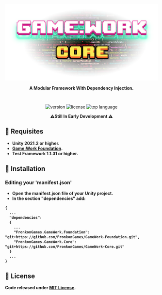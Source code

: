 <p align="center"><img src="Documentation/banner.png"/></p>

<p align="center"><b>A Modular Framework With Dependency Injection.</b></p>

<br>
<p align="center">
  <a style="text-decoration:none">
    <img src="https://img.shields.io/github/package-json/v/FronkonGames/GameWork-Core?style=flat-square" alt="version" />
  </a>  
  <a style="text-decoration:none">
    <img src="https://img.shields.io/github/license/FronkonGames/GameWork-Core?style=flat-square" alt="license" />
  </a>
  <a style="text-decoration:none">
    <img src="https://img.shields.io/github/languages/top/FronkonGames/GameWork-Core?style=flat-square" alt="top language" />
  </a>
</p>
<p align="center"><b>⚠️Still In Early Development ⚠️<b/></p>

## 🔧 Requisites

- Unity 2021.2 or higher.
- [Game:Work Foundation](https://github.com/FronkonGames/GameWork-Foundation).
- Test Framework 1.1.31 or higher.

## 🚀 Installation

### Editing your 'manifest.json'

- Open the manifest.json file of your Unity project.
- In the section "dependencies" add:

```
{
  ...
  "dependencies":
  {
    ...
    "FronkonGames.GameWork.Foundation": "git+https://github.com/FronkonGames/GameWork-Foundation.git",
    "FronkonGames.GameWork.Core": "git+https://github.com/FronkonGames/GameWork-Core.git"
  }
  ...
}
```

## 📜 License

Code released under [MIT License](https://github.com/FronkonGames/GameWork-Core/blob/main/LICENSE.md).